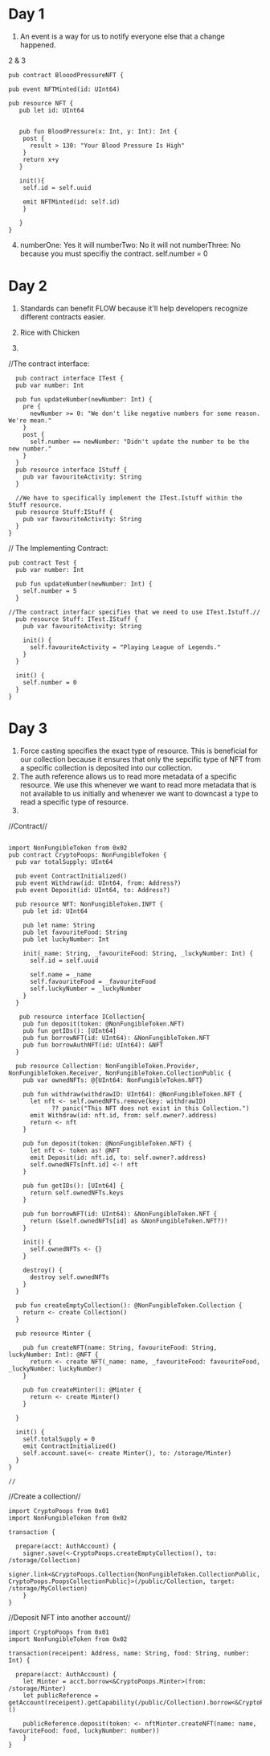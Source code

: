 

# Day 1


1. An event is a way for us to notify everyone else that a change happened. 


2 & 3 

```cadence
pub contract BlooodPressureNFT {

pub event NFTMinted(id: UInt64)

pub resource NFT {
   pub let id: UInt64
   

   pub fun BloodPressure(x: Int, y: Int): Int {
    post {
      result > 130: "Your Blood Pressure Is High"
    }
    return x+y
   }
   
   init(){
    self.id = self.uuid
    
    emit NFTMinted(id: self.id)
    }

   }
}
```

4.  numberOne: Yes it will
    numberTwo: No it will not
    numberThree: No because you must specifiy the contract. self.number = 0
    
    
    
# Day 2

1. Standards can benefit FLOW because it'll help developers recognize different contracts easier. 
2. Rice with Chicken 

3. 



//The contract interface:

```cadence
  pub contract interface ITest {
  pub var number: Int
  
  pub fun updateNumber(newNumber: Int) {
    pre {
      newNumber >= 0: "We don't like negative numbers for some reason. We're mean."
    }
    post {
      self.number == newNumber: "Didn't update the number to be the new number."
    }
  }
  pub resource interface IStuff {
    pub var favouriteActivity: String
  }

  //We have to specifically implement the ITest.Istuff within the Stuff resource. 
  pub resource Stuff:IStuff {
    pub var favouriteActivity: String
  }
}
```

// The Implementing Contract:
```cadence
pub contract Test {
  pub var number: Int
  
  pub fun updateNumber(newNumber: Int) {
    self.number = 5
  }

//The contract interfacr specifies that we need to use ITest.Istuff.//
  pub resource Stuff: ITest.IStuff {
    pub var favouriteActivity: String

    init() {
      self.favouriteActivity = "Playing League of Legends."
    }
  }

  init() {
    self.number = 0
  }
}
```


# Day 3

1. Force casting specifies the exact type of resource. This is beneficial for our collection because it ensures that only the sepcific type of NFT from a specific collection is deposited into our collection. 
2. The auth reference allows us to read more metadata of a specific resource. We use this whenever we want to read more metadata that is not available to us initially and whenever we want to downcast a type to read a specific type of resource.
3.

//Contract//

```cadence

import NonFungibleToken from 0x02
pub contract CryptoPoops: NonFungibleToken {
  pub var totalSupply: UInt64

  pub event ContractInitialized()
  pub event Withdraw(id: UInt64, from: Address?)
  pub event Deposit(id: UInt64, to: Address?)

  pub resource NFT: NonFungibleToken.INFT {
    pub let id: UInt64

    pub let name: String
    pub let favouriteFood: String
    pub let luckyNumber: Int

    init(_name: String, _favouriteFood: String, _luckyNumber: Int) {
      self.id = self.uuid

      self.name = _name
      self.favouriteFood = _favouriteFood
      self.luckyNumber = _luckyNumber
    }
  }
  
   pub resource interface ICollection{
    pub fun deposit(token: @NonFungibleToken.NFT)
    pub fun getIDs(): [UInt64]
    pub fun borrowNFT(id: UInt64): &NonFungibleToken.NFT
    pub fun borrowAuthNFT(id: UInt64): &NFT
  }

  pub resource Collection: NonFungibleToken.Provider, NonFungibleToken.Receiver, NonFungibleToken.CollectionPublic {
    pub var ownedNFTs: @{UInt64: NonFungibleToken.NFT}

    pub fun withdraw(withdrawID: UInt64): @NonFungibleToken.NFT {
      let nft <- self.ownedNFTs.remove(key: withdrawID) 
            ?? panic("This NFT does not exist in this Collection.")
      emit Withdraw(id: nft.id, from: self.owner?.address)
      return <- nft
    }

    pub fun deposit(token: @NonFungibleToken.NFT) {
      let nft <- token as! @NFT
      emit Deposit(id: nft.id, to: self.owner?.address)
      self.ownedNFTs[nft.id] <-! nft
    }

    pub fun getIDs(): [UInt64] {
      return self.ownedNFTs.keys
    }

    pub fun borrowNFT(id: UInt64): &NonFungibleToken.NFT {
      return (&self.ownedNFTs[id] as &NonFungibleToken.NFT?)!
    }

    init() {
      self.ownedNFTs <- {}
    }

    destroy() {
      destroy self.ownedNFTs
    }
  }

  pub fun createEmptyCollection(): @NonFungibleToken.Collection {
    return <- create Collection()
  }

  pub resource Minter {

    pub fun createNFT(name: String, favouriteFood: String, luckyNumber: Int): @NFT {
      return <- create NFT(_name: name, _favouriteFood: favouriteFood, _luckyNumber: luckyNumber)
    }

    pub fun createMinter(): @Minter {
      return <- create Minter()
    }

  }

  init() {
    self.totalSupply = 0
    emit ContractInitialized()
    self.account.save(<- create Minter(), to: /storage/Minter)
  }
}

//

```
//Create a collection//

```cadence
import CryptoPoops from 0x01
import NonFungibleToken from 0x02

transaction {

  prepare(acct: AuthAccount) {
    signer.save(<-CryptoPoops.createEmptyCollection(), to: /storage/Collection)
    signer.link<&CryptoPoops.Collection{NonFungibleToken.CollectionPublic, CryptoPoops.PoopsCollectionPublic}>(/public/Collection, target: /storage/MyCollection)
    }
}
```
//Deposit NFT into another account//

```cadence
import CryptoPoops from 0x01
import NonFungibleToken from 0x02

transaction(receipent: Address, name: String, food: String, number: Int) {

  prepare(acct: AuthAccount) {
    let Minter = acct.borrow<&CryptoPoops.Minter>(from: /storage/Minter)
    let publicReference = getAccount(receipent).getCapability(/public/Collection).borrow<&CryptoPoops.Collection{NonFungibleToken.Collection}>()

    publicReference.deposit(token: <- nftMinter.createNFT(name: name, favouriteFood: food, luckyNumber: number))
    }
}
```
